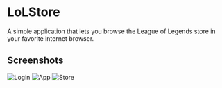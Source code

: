 # LoLStore
A simple application that lets you browse the League of Legends store in your favorite internet browser.

## Screenshots
![Login](http://i.imgur.com/SMeYTZ8.png)
![App](http://i.imgur.com/utEbr31.png)
![Store](http://i.imgur.com/PShBF9C.png)
